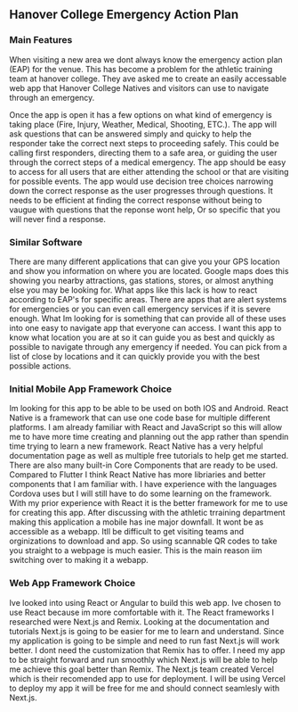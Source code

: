 ## Hanover College Emergency Action Plan 
### Main Features
When visiting a new area we dont always know the emergency action plan (EAP) for the venue. This has become a problem for the athletic training team at hanover college. They ave asked me to create an easily accessable web app that Hanover College Natives and visitors can use to navigate through an emergency.

Once the app is open it has a few options on what kind of emergency is taking place (Fire, Injury, Weather, Medical, Shooting, ETC.). The app will ask questions that can be answered simply and quicky to help the responder take the correct next steps to proceeding safely. This could be calling first responders, directing them to a safe area, or guiding the user through the correct steps of a medical emergency. The app should be easy to access for all users that are either attending the school or that are visiting for possible events. The app would use decision tree choices narrowing down the correct response as the user progresses through questions. It needs to be efficient at finding the correct response without being to vaugue with questions that the reponse wont help, Or so specific that you will never find a response. 

### Similar Software 
There are many different applications that can give you your GPS location and show you information on where you are located. Google maps does this showing you nearby attractions, gas stations, stores, or almost anything else you may be looking for. What apps like this lack is how to react according to EAP's for specific areas. There are apps that are alert systems for emergencies or you can even call emergency services if it is severe enough. What Im looking for is something that can provide all of these uses into one easy to navigate app that everyone can access. I want this app to know what location you are at so it can guide you as best and quickly as possible to navigate through any emergency if needed. You can pick from a list of close by locations and it can quickly provide you with the best possible actions.

### Initial Mobile App Framework Choice
Im looking for this app to be able to be used on both IOS and Android. React Native is a framework that can use one code base for multiple different platforms. I am already familiar with React and JavaScript so this will allow me to have more time creating and planning out the app rather than spendin time trying to learn a new framework. React Native has a very helpful documentation page as well as multiple free tutorials to help get me started. There are also many built-in Core Components that are ready to be used. Compared to Flutter I think React Native has more libriaries and better components that I am familiar with. I have experience with the languages Cordova uses but I will still have to do some learning on the framework. With my prior experience with React it is the better framework for me to use for creating this app. After discussing with the athletic trraining department making this application a mobile has ine major downfall. It wont be as accessible as a webapp. Itll be difficult to get visiting teams and orginizations to download and app. So using scannable QR codes to take you straight to a webpage is much easier. This is the main reason iim switching over to making it a webapp. 

### Web App Framework Choice
Ive looked into using React or Angular to build this web app. Ive chosen to use React because im more comfortable with it. The React frameworks I researched were Next.js and Remix. Looking at the documentation and tutorials Next.js is going to be easier for me to learn and understand. Since my application is going to be simple and need to run fast Next.js will work better. I dont need the customization that Remix has to offer. I need my app to be straight forward and run smoothly which Next.js will be able to help me achieve this goal better than Remix. The Next.js team created Vercel which is their recomended app to use for deployment. I will be using Vercel to deploy my app it will be free for me and should connect seamlesly with Next.js.